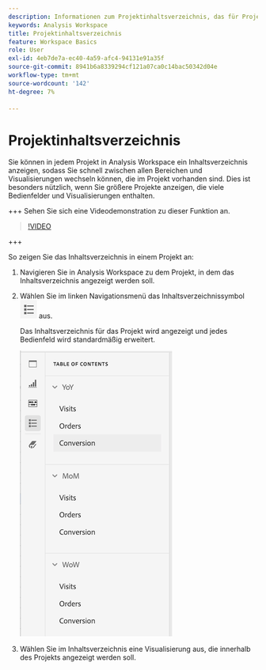 ```yaml
---
description: Informationen zum Projektinhaltsverzeichnis, das für Projekte verfügbar ist
keywords: Analysis Workspace
title: Projektinhaltsverzeichnis
feature: Workspace Basics
role: User
exl-id: 4eb7de7a-ec40-4a59-afc4-94131e91a35f
source-git-commit: 8941b6a8339294cf121a07ca0c14bac50342d04e
workflow-type: tm+mt
source-wordcount: '142'
ht-degree: 7%

---
```


# Projektinhaltsverzeichnis

Sie können in jedem Projekt in Analysis Workspace ein Inhaltsverzeichnis anzeigen, sodass Sie schnell zwischen allen Bereichen und Visualisierungen wechseln können, die im Projekt vorhanden sind. Dies ist besonders nützlich, wenn Sie größere Projekte anzeigen, die viele Bedienfelder und Visualisierungen enthalten.

+++ Sehen Sie sich eine Videodemonstration zu dieser Funktion an.

>[!VIDEO](https://video.tv.adobe.com/v/26990/?learn=on)

+++

So zeigen Sie das Inhaltsverzeichnis in einem Projekt an:

1. Navigieren Sie in Analysis Workspace zu dem Projekt, in dem das Inhaltsverzeichnis angezeigt werden soll.

1. Wählen Sie im linken Navigationsmenü das Inhaltsverzeichnissymbol ![Token-Symbol](assets/toc-icon.png) aus.

   Das Inhaltsverzeichnis für das Projekt wird angezeigt und jedes Bedienfeld wird standardmäßig erweitert.

   ![Projekt-Inhaltsverzeichnis erweitert](assets/project-toc-expanded.png)

1. Wählen Sie im Inhaltsverzeichnis eine Visualisierung aus, die innerhalb des Projekts angezeigt werden soll.
